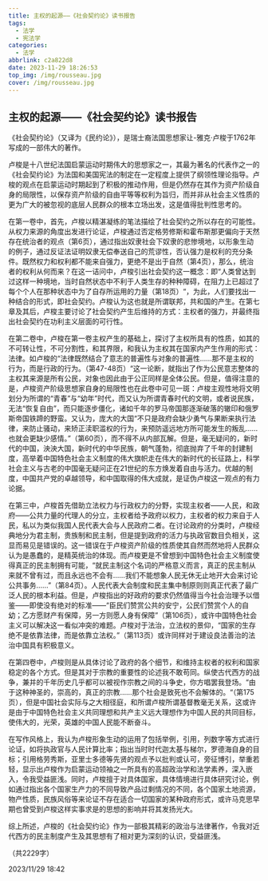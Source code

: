 ```yaml
---
title: 主权的起源——《社会契约论》读书报告
tags:
  - 法学
  - 宪法学
categories:
  - 法学
abbrlink: c2a822d8
date: 2023-11-29 18:26:53
top_img: /img/rousseau.jpg
cover: /img/rousseau.jpg
---
```


## 主权的起源——《社会契约论》读书报告

《社会契约论》（又译为《民约论》），是瑞士裔法国思想家让-雅克·卢梭于1762年写成的一部伟大的著作。

卢梭是十八世纪法国启蒙运动时期伟大的思想家之一，其最为著名的代表作之一的《社会契约论》为法国和美国宪法的制定在一定程度上提供了纲领性理论指导。卢梭的观点在启蒙运动时期起到了积极的推动作用，但是仍然存在其作为资产阶级自身的局限性，以保存资产阶级的自由平等等权利为旨归，而并非从社会主义性质的更为广大的被忽视的底层人民群众的根本立场出发，这是值得批判性思考的。

在第一卷中，首先，卢梭以精湛凝练的笔法描绘了社会契约之所以存在的可能性。从权力来源的角度出发进行论证，卢梭通过否定格劳修斯和霍布斯那更偏向于天然存在统治者的观点（第6页），通过指出奴隶社会下奴隶的悲惨境地，以形象生动的例子，通过反证法证明奴隶无偿奉送自己的荒谬性，否认强力是权利的充分条件。既然权力和权利都不能来自强力，更绝不是出于自然（第4页），那么，统治者的权利从何而来？在这一诘问中，卢梭引出社会契约这一概念：即“人类曾达到过这样一种境地，当时自然状态中不利于人类生存的种种障碍，在阻力上已超过了每个个人在那种状态中为了自存所运用的力量（第18页）“，为此，人们要找出一种结合的形式，即社会契约。卢梭认为这也就是所谓联邦，共和国的产生。在第七章及其后，卢梭主要讨论了社会契约产生后维持的方式：主权者的强力，并最终指出社会契约在功利主义层面的可行性。

在第二卷中，卢梭在第一卷主权产生的基础上，探讨了主权所具有的性质，如其的不可转让性，不可分割性，和其界限，和我认为主权其在国家内产生作用的形式：法律。如卢梭的“法律既然结合了意志的普遍性与对象的普遍性……那不是主权的行为，而是行政的行为。（第47-48页）“这一论断，就指出了作为公民意志整体的主权其来源是所有公民，对象也因此由于公正同样是全体公民。但是，值得注意的是，卢梭资产阶级思想家自身的局限性也在此卷中可见一斑：卢梭主观性地将文明划分为所谓的“青春”与“幼年”时代，而又认为所谓青春时代的文明，或者说民族，无法“恢复自由”，而只能逐步僵化，诸如千年的罗马帝国那逐渐破落的辙印和俄罗斯帝国铁蹄的野蛮。又认为，庞大的大国“不只是政府会缺少勇气与果断来执行法律，来防止骚动，来矫正渎职滥权的行为，来预防遥远地方所可能发生的叛乱……也就会更缺少感情。”（第60页），而不得不从内部瓦解。但是，毫无疑问的，新时代的中国，泱泱大国，新时代的中华民族，朝气蓬勃，彻底抛弃了千年的封建制度，高举着中国特色社会主义制度的伟大旗帜走在伟大的新时代的长征路上，科学社会主义与古老的中国毫无疑问正在21世纪的东方焕发着自由与活力。优越的制度，中国共产党的卓越领导，和中国取得的伟大成就，是证伪卢梭这一观点的有力论据。

在第三中，卢梭首先借助立法权力与行政权力的分野，实现主权者——人民，和政府——公共力量的代理人的分立，主权者给予政府以权力，主权者的权力来自于人民，私以为类似我国人民代表大会与人民政府二者。在讨论政府的分类时，卢梭经典地分为君主制，贵族制和民主制，但是提到政府的活力与执政官数目负相关，这显而易见是错误的。这一错误在于卢梭资产阶级的性质使其自然而然地将人民群众认为是愚蠢的，是精英统治的体现。而卢梭更是不曾想到中国特色社会主义制度使得真正的民主制拥有可能，“就民主制这个名词的严格意义而言，真正的民主制从来就不曾有过，而且永远也不会有……我们不能想象人民无休无止地开大会来讨论公共事务……”（第84页）。人民代表大会制度和民主集中制原则则真正代表了最广泛人民的根本利益。但是，卢梭指出的好政府的要求仍然值得当今社会治理予以借鉴——即使没有绝对的标准——“臣民们赞赏公共的安宁，公民们赞赏个人的自幼；乙方愿财产有保障，另一方则愿人身有保障”（第106页），或许中国特色社会主义可以解决这一看似冲突的难题。卢梭对于法治，立法权的景仰，“国家的生存绝不是依靠法律，而是依靠立法权。”（第113页）或许同样对于建设良法善治的法治中国具有积极意义。

在第四卷中，卢梭则是从具体讨论了政府的各个细节，和维持主权者的权利和国家稳定的各个方式。但是其对于宗教的重要性的论述我不敢苟同。纵使古代西方的战争，兼并的千年历史几乎都可以被视作宗教之间的斗争史，你方唱罢我登场。“由于这种神圣的，崇高的，真正的宗教……那个社会是致死也不会解体的。“（第175页），但是中国社会实际与之大相径庭，和所谓卢梭所谓基督教毫无关系，这或许是由于中国特色社会主义共同理想和共产主义远大理想作为中国人民的共同目标，使伟大的，光荣，英雄的中国人民能不断奋斗。

在写作风格上，我认为卢梭形象生动的运用了包括举例，引用，列数字等方式进行论证，如将执政官与人民计算比率；指出当时时代迦太基与梯尔，罗德海自身的目标；引用格劳秀斯，亚里士多德等先贤的观点予以批判或认可，旁征博引，举重若轻，显示出卢梭作为启蒙运动领袖之一所具有的高超政治学和法学素养，深入嵌入，令我受益匪浅。同时，卢梭擅于对具体国家，具体情境进行具体研究讨论，例如通过指出各个国家生产力的不同导致产品过剩情况的不同，各个国家土地资源，物产性质，民族风俗等来论证不存在适合一切国家的某种政府形式，或许马克思早期也曾受到卢梭这样实事求是的思想的影响并将其发扬光大。

综上所述，卢梭的《社会契约论》作为一部极其精彩的政治与法律著作，令我对近代西方的民主制度产生及其思想有了相对更为深刻的认识，受益匪浅。

（共2229字）

2023/11/29 18:42
